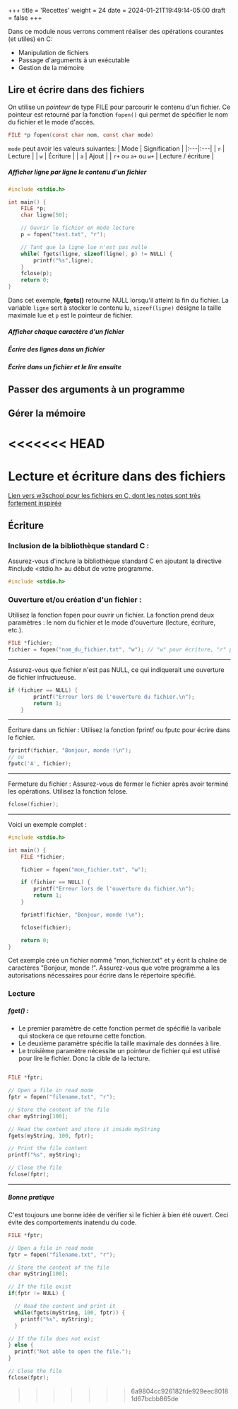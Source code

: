 +++
title = 'Recettes'
weight = 24
date = 2024-01-21T19:49:14-05:00
draft = false
+++

Dans ce module nous verrons comment réaliser des opérations courantes (et utiles) en C:
+ Manipulation de fichiers
+ Passage d'arguments à un exécutable
+ Gestion de la mémoire

## Lire et écrire dans des fichiers
On utilise un *pointeur* de type FILE pour parcourir le contenu d'un fichier. Ce pointeur est retourné par la fonction `fopen()` qui permet de spécifier le nom du fichier et le mode d'accès.

```c
FILE *p fopen(const char nom, const char mode)
```
`mode` peut avoir les valeurs suivantes:
| Mode | Signification |
|:---|:---|
| `r` | Lecture |
| `w` | Écriture |
| `a` | Ajout |
| `r+` ou `a+` ou `w+` | Lecture / écriture |

##### Afficher ligne par ligne le contenu d'un fichier
```c
#include <stdio.h>

int main() {
    FILE *p;
    char ligne[50];

    // Ouvrir le fichier en mode lecture
    p = fopen("test.txt", "r");

    // Tant que la ligne lue n'est pas nulle
    while( fgets(ligne, sizeof(ligne), p) != NULL) {
        printf("%s",ligne);
    }    
    fclose(p);
    return 0;
}
```
Dans cet exemple, **fgets()** retourne NULL lorsqu'il atteint la fin du fichier. La variable `ligne` sert à stocker le contenu lu, `sizeof(ligne)` désigne la taille maximale lue et `p` est le pointeur de fichier.

##### Afficher chaque caractère d'un fichier


##### Écrire des lignes dans un fichier


##### Écrire dans un fichier et le lire ensuite

## Passer des arguments à un programme

## Gérer la mémoire

<<<<<<< HEAD
=======
# Lecture et écriture dans des fichiers
[Lien vers w3school pour les fichiers en C, dont les notes sont très fortement inspirée](https://www.w3schools.com/c/c_files_read.php)
## Écriture
### Inclusion de la bibliothèque standard C :
Assurez-vous d'inclure la bibliothèque standard C en ajoutant la directive #include <stdio.h> au début de votre programme.

```c
#include <stdio.h>
```

### Ouverture et/ou création d'un fichier :
Utilisez la fonction fopen pour ouvrir un fichier. La fonction prend deux paramètres : le nom du fichier et le mode d'ouverture (lecture, écriture, etc.).

```C
FILE *fichier;
fichier = fopen("nom_du_fichier.txt", "w"); // "w" pour écriture, "r" pour lecture
```

***

Assurez-vous que fichier n'est pas NULL, ce qui indiquerait une ouverture de fichier infructueuse.

```c
if (fichier == NULL) {
        printf("Erreur lors de l'ouverture du fichier.\n");
        return 1;
    }
```
***

Écriture dans un fichier :
Utilisez la fonction fprintf ou fputc pour écrire dans le fichier.

```c
fprintf(fichier, "Bonjour, monde !\n");
// ou
fputc('A', fichier);
```

***

Fermeture du fichier :
Assurez-vous de fermer le fichier après avoir terminé les opérations. Utilisez la fonction fclose.

```c
fclose(fichier);
```
***
Voici un exemple complet :
```c
#include <stdio.h>

int main() {
    FILE *fichier;

    fichier = fopen("mon_fichier.txt", "w");

    if (fichier == NULL) {
        printf("Erreur lors de l'ouverture du fichier.\n");
        return 1;
    }

    fprintf(fichier, "Bonjour, monde !\n");

    fclose(fichier);

    return 0;
}
```
Cet exemple crée un fichier nommé "mon_fichier.txt" et y écrit la chaîne de caractères "Bonjour, monde !". Assurez-vous que votre programme a les autorisations nécessaires pour écrire dans le répertoire spécifié.

### Lecture

##### fget() :
- Le premier paramètre de cette fonction permet de spécifié la varibale qui stockera ce que retourne cette fonction.
- Le deuxième paramètre spécifie la taille maximale des données à lire. 
- Le troisième paramètre nécessite un pointeur de fichier qui est utilisé pour lire le fichier. Donc la cible de la lecture.

```c

FILE *fptr;

// Open a file in read mode
fptr = fopen("filename.txt", "r");

// Store the content of the file
char myString[100];

// Read the content and store it inside myString
fgets(myString, 100, fptr);

// Print the file content
printf("%s", myString);

// Close the file
fclose(fptr);
```


*** 
##### Bonne pratique

C'est toujours une bonne idée de vérifier si le fichier à bien été ouvert. Ceci évite des comportements inatendu du code.


```c
FILE *fptr;

// Open a file in read mode
fptr = fopen("filename.txt", "r");

// Store the content of the file
char myString[100];

// If the file exist
if(fptr != NULL) {

  // Read the content and print it
  while(fgets(myString, 100, fptr)) {
    printf("%s", myString);
  }

// If the file does not exist
} else {
  printf("Not able to open the file.");
}

// Close the file
fclose(fptr);
```
>>>>>>> 6a9804cc926182fde929eec80181d67bcbb865de

